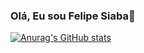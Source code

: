 ### Olá, Eu sou Felipe Siaba👋

[![Anurag's GitHub stats](https://github-readme-stats.vercel.app/api?username=SiabaFC)](https://github.com/SiabaFC/github-readme-stats)
